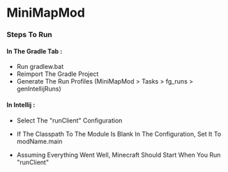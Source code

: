# MiniMapMod

### Steps To Run

#### In The Gradle Tab :
* Run gradlew.bat
* Reimport The Gradle Project
* Generate The Run Profiles (MiniMapMod > Tasks > fg_runs > genIntellijRuns)

#### In Intellij :
* Select The "runClient" Configuration
* If The Classpath To The Module Is Blank In The Configuration, Set It To modName.main

* Assuming Everything Went Well, Minecraft Should Start When You Run "runClient"

